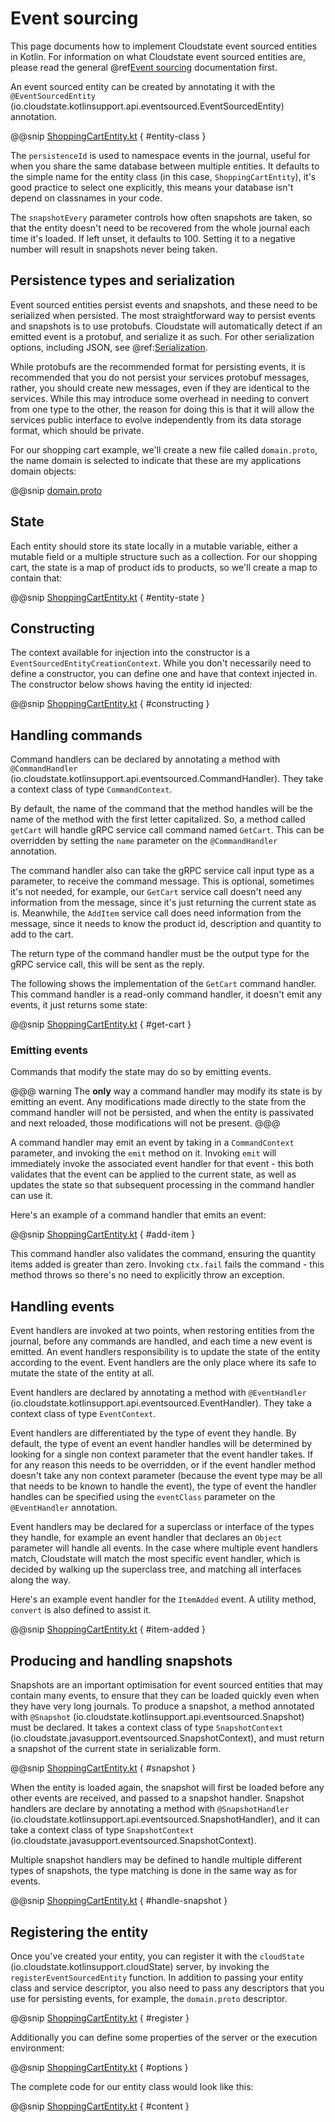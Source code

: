 # Event sourcing

This page documents how to implement Cloudstate event sourced entities in Kotlin. For information on what Cloudstate event sourced entities are, please read the general @ref[Event sourcing](../../features/eventsourced.md) documentation first.

An event sourced entity can be created by annotating it with the `@EventSourcedEntity` (io.cloudstate.kotlinsupport.api.eventsourced.EventSourcedEntity) annotation.

@@snip [ShoppingCartEntity.kt](/docs/src/test/kotlin/docs/user/eventsourced/ShoppingCartEntity.kt) { #entity-class }

The `persistenceId` is used to namespace events in the journal, useful for when you share the same database between multiple entities. It defaults to the simple name for the entity class (in this case, `ShoppingCartEntity`), it's good practice to select one explicitly, this means your database isn't depend on classnames in your code.

The `snapshotEvery` parameter controls how often snapshots are taken, so that the entity doesn't need to be recovered from the whole journal each time it's loaded. If left unset, it defaults to 100. Setting it to a negative number will result in snapshots never being taken.

## Persistence types and serialization

Event sourced entities persist events and snapshots, and these need to be serialized when persisted. The most straightforward way to persist events and snapshots is to use protobufs. Cloudstate will automatically detect if an emitted event is a protobuf, and serialize it as such. For other serialization options, including JSON, see @ref:[Serialization](serialization.md).

While protobufs are the recommended format for persisting events, it is recommended that you do not persist your services protobuf messages, rather, you should create new messages, even if they are identical to the services. While this may introduce some overhead in needing to convert from one type to the other, the reason for doing this is that it will allow the services public interface to evolve independently from its data storage format, which should be private.

For our shopping cart example, we'll create a new file called `domain.proto`, the name domain is selected to indicate that these are my applications domain objects:

@@snip [domain.proto](/docs/src/test/proto/domain.proto)

## State

Each entity should store its state locally in a mutable variable, either a mutable field or a multiple structure such as a collection. For our shopping cart, the state is a map of product ids to products, so we'll create a map to contain that:

@@snip [ShoppingCartEntity.kt](/docs/src/test/kotlin/docs/user/eventsourced/ShoppingCartEntity.kt) { #entity-state }

## Constructing

The context available for injection into the constructor is a `EventSourcedEntityCreationContext`. While you don't necessarily need to define a constructor, you can define one and have that context injected in. The constructor below shows having the entity id injected:

@@snip [ShoppingCartEntity.kt](/docs/src/test/kotlin/docs/user/eventsourced/ShoppingCartEntity.kt) { #constructing }

## Handling commands

Command handlers can be declared by annotating a method with `@CommandHandler` (io.cloudstate.kotlinsupport.api.eventsourced.CommandHandler). They take a context class of type `CommandContext`.

By default, the name of the command that the method handles will be the name of the method with the first letter capitalized. So, a method called `getCart` will handle gRPC service call command named `GetCart`. This can be overridden by setting the `name` parameter on the `@CommandHandler` annotation.

The command handler also can take the gRPC service call input type as a parameter, to receive the command message. This is optional, sometimes it's not needed, for example, our `GetCart` service call doesn't need any information from the message, since it's just returning the current state as is. Meanwhile, the `AddItem` service call does need information from the message, since it needs to know the product id, description and quantity to add to the cart.

The return type of the command handler must be the output type for the gRPC service call, this will be sent as the reply.

The following shows the implementation of the `GetCart` command handler. This command handler is a read-only command handler, it doesn't emit any events, it just returns some state:

@@snip [ShoppingCartEntity.kt](/docs/src/test/kotlin/docs/user/eventsourced/ShoppingCartEntity.kt) { #get-cart }

### Emitting events

Commands that modify the state may do so by emitting events.

@@@ warning
The **only** way a command handler may modify its state is by emitting an event. Any modifications made directly to the state from the command handler will not be persisted, and when the entity is passivated and next reloaded, those modifications will not be present.
@@@

A command handler may emit an event by taking in a `CommandContext` parameter, and invoking the `emit` method on it. Invoking `emit` will immediately invoke the associated event handler for that event - this both validates that the event can be applied to the current state, as well as updates the state so that subsequent processing in the command handler can use it.

Here's an example of a command handler that emits an event:

@@snip [ShoppingCartEntity.kt](/docs/src/test/kotlin/docs/user/eventsourced/ShoppingCartEntity.kt) { #add-item }

This command handler also validates the command, ensuring the quantity items added is greater than zero. Invoking `ctx.fail` fails the command - this method throws so there's no need to explicitly throw an exception.

## Handling events

Event handlers are invoked at two points, when restoring entities from the journal, before any commands are handled, and each time a new event is emitted. An event handlers responsibility is to update the state of the entity according to the event. Event handlers are the only place where its safe to mutate the state of the entity at all.

Event handlers are declared by annotating a method with `@EventHandler` (io.cloudstate.kotlinsupport.api.eventsourced.EventHandler). They take a context class of type `EventContext`.

Event handlers are differentiated by the type of event they handle. By default, the type of event an event handler handles will be determined by looking for a single non context parameter that the event handler takes. If for any reason this needs to be overridden, or if the event handler method doesn't take any non context parameter (because the event type may be all that needs to be known to handle the event), the type of event the handler handles can be specified using the `eventClass` parameter on the `@EventHandler` annotation.

Event handlers may be declared for a superclass or interface of the types they handle, for example an event handler that declares an `Object` parameter will handle all events. In the case where multiple event handlers match, Cloudstate will match the most specific event handler, which is decided by walking up the superclass tree, and matching all interfaces along the way.

Here's an example event handler for the `ItemAdded` event. A utility method, `convert` is also defined to assist it.

@@snip [ShoppingCartEntity.kt](/docs/src/test/kotlin/docs/user/eventsourced/ShoppingCartEntity.kt) { #item-added }

## Producing and handling snapshots

Snapshots are an important optimisation for event sourced entities that may contain many events, to ensure that they can be loaded quickly even when they have very long journals. To produce a snapshot, a method annotated with `@Snapshot` (io.cloudstate.kotlinsupport.api.eventsourced.Snapshot) must be declared. It takes a context class of type `SnapshotContext` (io.cloudstate.javasupport.eventsourced.SnapshotContext), and must return a snapshot of the current state in serializable form.

@@snip [ShoppingCartEntity.kt](/docs/src/test/kotlin/docs/user/eventsourced/ShoppingCartEntity.kt) { #snapshot }

When the entity is loaded again, the snapshot will first be loaded before any other events are received, and passed to a snapshot handler. Snapshot handlers are declare by annotating a method with `@SnapshotHandler` (io.cloudstate.kotlinsupport.api.eventsourced.SnapshotHandler), and it can take a context class of type `SnapshotContext` (io.cloudstate.javasupport.eventsourced.SnapshotContext).

Multiple snapshot handlers may be defined to handle multiple different types of snapshots, the type matching is done in the same way as for events.

@@snip [ShoppingCartEntity.kt](/docs/src/test/kotlin/docs/user/eventsourced/ShoppingCartEntity.kt) { #handle-snapshot }

## Registering the entity

Once you've created your entity, you can register it with the `cloudState` (io.cloudstate.kotlinsupport.cloudState) server, by invoking the `registerEventSourcedEntity` function. In addition to passing your entity class and service descriptor, you also need to pass any descriptors that you use for persisting events, for example, the `domain.proto` descriptor.

@@snip [ShoppingCartEntity.kt](/docs/src/test/kotlin/docs/user/eventsourced/ShoppingCartEntity.kt) { #register }

Additionally you can define some properties of the server or the execution environment:

@@snip [ShoppingCartEntity.kt](/docs/src/test/kotlin/docs/user/eventsourced/ShoppingCartEntity.kt) { #options }

The complete code for our entity class would look like this:

@@snip [ShoppingCartEntity.kt](/docs/src/test/kotlin/docs/user/eventsourced/behavior/ShoppingCartEntity.kt) { #content }
